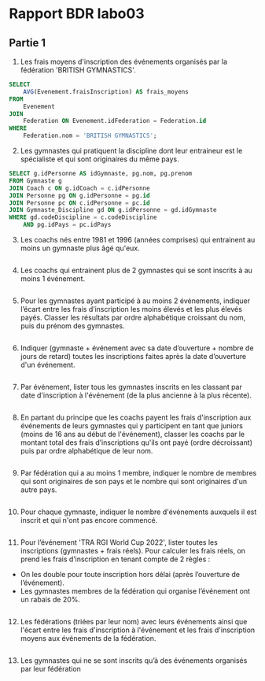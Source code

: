 # Rapport BDR labo03
## Partie 1
1. Les frais moyens d'inscription des événements organisés par la fédération 'BRITISH
GYMNASTICS'.
```sql
SELECT 
    AVG(Evenement.fraisInscription) AS frais_moyens
FROM 
    Evenement
JOIN 
    Federation ON Evenement.idFederation = Federation.id
WHERE 
    Federation.nom = 'BRITISH GYMNASTICS';
```
2. Les gymnastes qui pratiquent la discipline dont leur entraineur est le spécialiste et qui
sont originaires du même pays.
```sql
SELECT g.idPersonne AS idGymnaste, pg.nom, pg.prenom
FROM Gymnaste g
JOIN Coach c ON g.idCoach = c.idPersonne
JOIN Personne pg ON g.idPersonne = pg.id
JOIN Personne pc ON c.idPersonne = pc.id
JOIN Gymnaste_Discipline gd ON g.idPersonne = gd.idGymnaste
WHERE gd.codeDiscipline = c.codeDiscipline
    AND pg.idPays = pc.idPays
```
3. Les coachs nés entre 1981 et 1996 (années comprises) qui entrainent au moins un
gymnaste plus âgé qu'eux.
```sql

```
4. Les coachs qui entrainent plus de 2 gymnastes qui se sont inscrits à au moins 1
événement.
```sql

```
5. Pour les gymnastes ayant participé à au moins 2 événements, indiquer l’écart entre les
frais d’inscription les moins élevés et les plus élevés payés. Classer les résultats par ordre
alphabétique croissant du nom, puis du prénom des gymnastes.
```sql

```
6. Indiquer (gymnaste + événement avec sa date d’ouverture + nombre de jours de retard)
toutes les inscriptions faites après la date d’ouverture d'un événement.
```sql

```
7. Par événement, lister tous les gymnastes inscrits en les classant par date d'inscription à
l'événement (de la plus ancienne à la plus récente).
```sql

```
8. En partant du principe que les coachs payent les frais d'inscription aux événements de
leurs gymnastes qui y participent en tant que juniors (moins de 16 ans au début de
l'événement), classer les coachs par le montant total des frais d’inscriptions qu'ils ont payé
(ordre décroissant) puis par ordre alphabétique de leur nom.
```sql

```
9. Par fédération qui a au moins 1 membre, indiquer le nombre de membres qui sont
originaires de son pays et le nombre qui sont originaires d'un autre pays.
```sql

```
10. Pour chaque gymnaste, indiquer le nombre d'événements auxquels il est inscrit et qui
n'ont pas encore commencé.
```sql

```
11. Pour l’événement 'TRA RGI World Cup 2022', lister toutes les inscriptions (gymnastes +
frais réels).
Pour calculer les frais réels, on prend les frais d’inscription en tenant compte de 2 règles :
- On les double pour toute inscription hors délai (après l’ouverture de l’événement).
- Les gymnastes membres de la fédération qui organise l’événement ont un rabais de
20%.
```sql

```
12. Les fédérations (triées par leur nom) avec leurs événements ainsi que l'écart entre les frais
d'inscription à l'événement et les frais d'inscription moyens aux événements de la
fédération.
```sql

```
13. Les gymnastes qui ne se sont inscrits qu’à des événements organisés par leur fédération
```sql

```